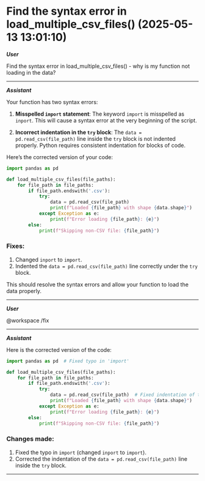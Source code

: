 <!-- Generated by SpecStory -->

# Find the syntax error in load_multiple_csv_files() (2025-05-13 13:01:10)

_**User**_

Find the syntax error in load_multiple_csv_files() - why is my function not loading in the data?

---

_**Assistant**_

Your function has two syntax errors:

1. **Misspelled `import` statement**: The keyword `import` is misspelled as `inport`. This will cause a syntax error at the very beginning of the script.

2. **Incorrect indentation in the `try` block**: The `data = pd.read_csv(file_path)` line inside the `try` block is not indented properly. Python requires consistent indentation for blocks of code.

Here’s the corrected version of your code:

```python
import pandas as pd

def load_multiple_csv_files(file_paths):
    for file_path in file_paths:
        if file_path.endswith('.csv'):
            try:
                data = pd.read_csv(file_path)
                print(f"Loaded {file_path} with shape {data.shape}")
            except Exception as e:
                print(f"Error loading {file_path}: {e}")
        else:
            print(f"Skipping non-CSV file: {file_path}")
```

### Fixes:
1. Changed `inport` to `import`.
2. Indented the `data = pd.read_csv(file_path)` line correctly under the `try` block.

This should resolve the syntax errors and allow your function to load the data properly.

---

_**User**_

@workspace /fix 

---

_**Assistant**_

Here is the corrected version of the code:

```python
import pandas as pd  # Fixed typo in 'import'

def load_multiple_csv_files(file_paths):
    for file_path in file_paths:
        if file_path.endswith('.csv'):
            try:
                data = pd.read_csv(file_path)  # Fixed indentation of this line
                print(f"Loaded {file_path} with shape {data.shape}")
            except Exception as e:
                print(f"Error loading {file_path}: {e}")
        else:
            print(f"Skipping non-CSV file: {file_path}")
```

### Changes made:
1. Fixed the typo in `import` (changed `inport` to `import`).
2. Corrected the indentation of the `data = pd.read_csv(file_path)` line inside the `try` block.

---

